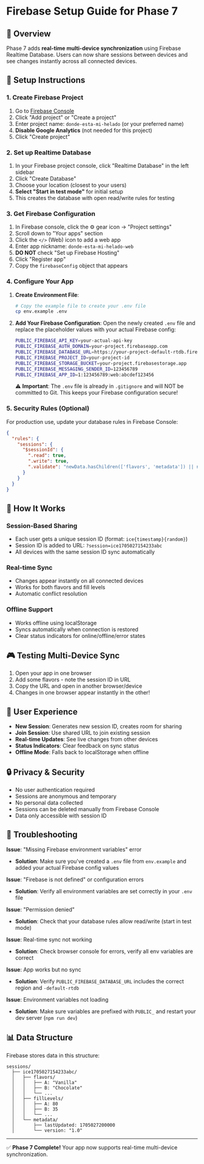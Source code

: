 # Firebase Setup Guide for Phase 7

## 🎯 Overview
Phase 7 adds **real-time multi-device synchronization** using Firebase Realtime Database. Users can now share sessions between devices and see changes instantly across all connected devices.

## 🔧 Setup Instructions

### 1. Create Firebase Project

1. Go to [Firebase Console](https://console.firebase.google.com/)
2. Click "Add project" or "Create a project"
3. Enter project name: `donde-esta-mi-helado` (or your preferred name)
4. **Disable Google Analytics** (not needed for this project)
5. Click "Create project"

### 2. Set up Realtime Database

1. In your Firebase project console, click "Realtime Database" in the left sidebar
2. Click "Create Database"
3. Choose your location (closest to your users)
4. **Select "Start in test mode"** for initial setup
5. This creates the database with open read/write rules for testing

### 3. Get Firebase Configuration

1. In Firebase console, click the ⚙️ gear icon → "Project settings"
2. Scroll down to "Your apps" section
3. Click the `</>` (Web) icon to add a web app
4. Enter app nickname: `donde-esta-mi-helado-web`
5. **DO NOT** check "Set up Firebase Hosting" 
6. Click "Register app"
7. Copy the `firebaseConfig` object that appears

### 4. Configure Your App

1. **Create Environment File**:
   ```bash
   # Copy the example file to create your .env file
   cp env.example .env
   ```

2. **Add Your Firebase Configuration**:
   Open the newly created `.env` file and replace the placeholder values with your actual Firebase config:

   ```bash
   PUBLIC_FIREBASE_API_KEY=your-actual-api-key
   PUBLIC_FIREBASE_AUTH_DOMAIN=your-project.firebaseapp.com
   PUBLIC_FIREBASE_DATABASE_URL=https://your-project-default-rtdb.firebaseio.com/
   PUBLIC_FIREBASE_PROJECT_ID=your-project-id
   PUBLIC_FIREBASE_STORAGE_BUCKET=your-project.firebasestorage.app
   PUBLIC_FIREBASE_MESSAGING_SENDER_ID=123456789
   PUBLIC_FIREBASE_APP_ID=1:123456789:web:abcdef123456
   ```

   ⚠️ **Important**: The `.env` file is already in `.gitignore` and will NOT be committed to Git. This keeps your Firebase configuration secure!

### 5. Security Rules (Optional)

For production use, update your database rules in Firebase Console:

```json
{
  "rules": {
    "sessions": {
      "$sessionId": {
        ".read": true,
        ".write": true,
        ".validate": "newData.hasChildren(['flavors', 'metadata']) || newData.hasChildren(['fillLevels', 'metadata'])"
      }
    }
  }
}
```

## 🚀 How It Works

### Session-Based Sharing
- Each user gets a unique session ID (format: `ice{timestamp}{random}`)
- Session ID is added to URL: `?session=ice1705027154233abc`
- All devices with the same session ID sync automatically

### Real-time Sync
- Changes appear instantly on all connected devices
- Works for both flavors and fill levels
- Automatic conflict resolution

### Offline Support
- Works offline using localStorage
- Syncs automatically when connection is restored
- Clear status indicators for online/offline/error states

## 🎮 Testing Multi-Device Sync

1. Open your app in one browser
2. Add some flavors - note the session ID in URL
3. Copy the URL and open in another browser/device
4. Changes in one browser appear instantly in the other! 

## 📱 User Experience

- **New Session**: Generates new session ID, creates room for sharing
- **Join Session**: Use shared URL to join existing session
- **Real-time Updates**: See live changes from other devices
- **Status Indicators**: Clear feedback on sync status
- **Offline Mode**: Falls back to localStorage when offline

## 🔒 Privacy & Security

- No user authentication required
- Sessions are anonymous and temporary
- No personal data collected
- Sessions can be deleted manually from Firebase Console
- Data only accessible with session ID

## 🐛 Troubleshooting

**Issue**: "Missing Firebase environment variables" error
- **Solution**: Make sure you've created a `.env` file from `env.example` and added your actual Firebase config values

**Issue**: "Firebase is not defined" or configuration errors
- **Solution**: Verify all environment variables are set correctly in your `.env` file

**Issue**: "Permission denied" 
- **Solution**: Check that your database rules allow read/write (start in test mode)

**Issue**: Real-time sync not working
- **Solution**: Check browser console for errors, verify all env variables are correct

**Issue**: App works but no sync
- **Solution**: Verify `PUBLIC_FIREBASE_DATABASE_URL` includes the correct region and `-default-rtdb`

**Issue**: Environment variables not loading
- **Solution**: Make sure variables are prefixed with `PUBLIC_` and restart your dev server (`npm run dev`)

## 📊 Data Structure

Firebase stores data in this structure:
```
sessions/
  ├── ice1705027154233abc/
  │   ├── flavors/
  │   │   ├── A: "Vanilla"
  │   │   ├── B: "Chocolate"
  │   │   └── ...
  │   ├── fillLevels/
  │   │   ├── A: 80
  │   │   ├── B: 35
  │   │   └── ...
  │   └── metadata/
  │       ├── lastUpdated: 1705027200000
  │       └── version: "1.0"
```

---

✅ **Phase 7 Complete!** Your app now supports real-time multi-device synchronization.
